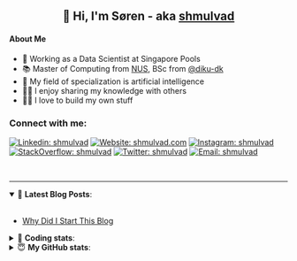 <h2 align="center">
	👋 Hi, I'm Søren - aka <a href="https://shmulvad.com">shmulvad</a>
</h2>

#### About Me
- 🤖 Working as a Data Scientist at Singapore Pools
- 📚 Master of Computing from [NUS], BSc from [@diku-dk]
- 🧠 My field of specialization is artificial intelligence
- 👨‍🏫 I enjoy sharing my knowledge with others
- 👨‍💻 I love to build my own stuff

### Connect with me:

[![Linkedin: shmulvad](https://img.shields.io/badge/shmulvad-blue?style=flat&logo=Linkedin&logoColor=white)][linkedin]
[![Website: shmulvad.com](https://img.shields.io/badge/shmulvad.com-47CCCC?&style=flat&logo=Google-Chrome&logoColor=white)][website]
[![Instagram: shmulvad](https://img.shields.io/badge/-@shmulvad-purple?style=flat&logo=Instagram&logoColor=white)][instagram]
[![StackOverflow: shmulvad](https://img.shields.io/badge/shmulvad-FE7A16?style=flat&logo=stack-overflow&logoColor=white)][stackOverflow]
[![Twitter: shmulvad](https://img.shields.io/badge/@shmulvad-1ca0f1?style=flat&logo=twitter&logoColor=white)][twitter]
[![Email: shmulvad](https://img.shields.io/badge/shmulvad-D14836?style=flat&logo=gmail&logoColor=white)][mail]

<br />

---

<details open>
 <summary>📕 <b>Latest Blog Posts</b>: </summary>

<br>

<!-- BLOG-POST-LIST:START -->
- [Why Did I Start This Blog](https://shmulvad.com/blog/why-did-start-this-blog)
<!-- BLOG-POST-LIST:END -->

</details>

<!-- --- -->

<details>
 <summary>🤖 <b>Coding stats</b>: </summary>

<br>

NOTE: Doesn't track coding at work or work done in environments such as Jupyter Notebooks.

<!--START_SECTION:waka-->
**I'm a Night 🦉** 

```text
🌞 Morning    101 commits    ██░░░░░░░░░░░░░░░░░░░░░░░   9.95% 
🌆 Daytime    371 commits    █████████░░░░░░░░░░░░░░░░   36.55% 
🌃 Evening    366 commits    █████████░░░░░░░░░░░░░░░░   36.06% 
🌙 Night      177 commits    ████░░░░░░░░░░░░░░░░░░░░░   17.44%

```


📊 **This Week I Spent My Time On** 

```text
💬 Programming Languages: 
Python                   5 hrs 27 mins       ██████████████████░░░░░░░   73.3% 
Other                    1 hr 10 mins        ████░░░░░░░░░░░░░░░░░░░░░   15.88% 
HTML                     24 mins             █░░░░░░░░░░░░░░░░░░░░░░░░   5.56% 
CSS                      21 mins             █░░░░░░░░░░░░░░░░░░░░░░░░   4.76% 
Bash                     1 min               ░░░░░░░░░░░░░░░░░░░░░░░░░   0.27%

🔥 Editors: 
VS Code                  6 hrs 5 mins        ████████████████████░░░░░   81.77% 
Zsh                      1 hr 10 mins        ████░░░░░░░░░░░░░░░░░░░░░   15.88% 
Sublime Text             10 mins             ░░░░░░░░░░░░░░░░░░░░░░░░░   2.36%

🐱‍💻 Projects: 
overvaagning-admin       2 hrs 38 mins       ████████░░░░░░░░░░░░░░░░░   35.45% 
overvaagning-sender      2 hrs 11 mins       ███████░░░░░░░░░░░░░░░░░░   29.44% 
Unknown Project          1 hr 39 mins        █████░░░░░░░░░░░░░░░░░░░░   22.26% 
Terminal                 43 mins             ██░░░░░░░░░░░░░░░░░░░░░░░   9.68% 
company-scrapers         14 mins             ░░░░░░░░░░░░░░░░░░░░░░░░░   3.17%

```


 Last Updated on 07/02/2022 18:44:42 UTC
<!--END_SECTION:waka-->

</details>

<!-- --- -->

<details>
 <summary>😇 <b>My GitHub stats</b>: </summary>

<br>

<img align="left" alt="shmulvad's Github Stats" src="https://github-readme-stats.vercel.app/api?username=shmulvad&show_icons=true&hide_border=true" />

</details>



[website]: https://shmulvad.com
[twitter]: https://twitter.com/shmulvad
[linkedin]: https://linkedin.com/in/shmulvad
[instagram]: https://instagram.com/shmulvad
[stackOverflow]: https://stackoverflow.com/users/9248793/shmulvad
[mail]: mailto:shmulvad@gmail.com
[@diku-dk]: https://github.com/diku-dk
[github]: https://github.com/shmulvad
[NUS]: https://www.nus.edu.sg